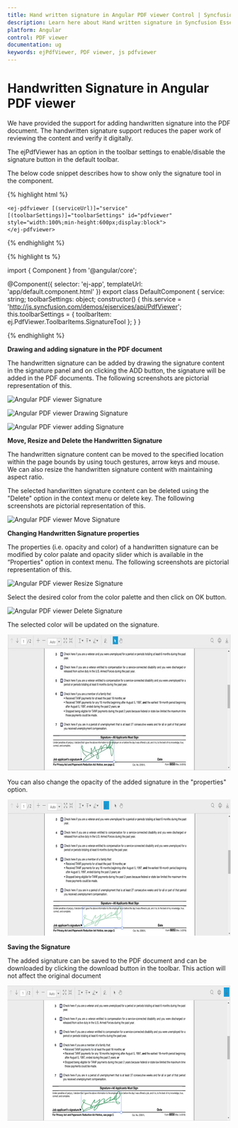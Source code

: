 ```yaml
---
title: Hand written signature in Angular PDF viewer Control | Syncfusion
description: Learn here about Hand written signature in Syncfusion Essential Angular PDF viewer Control, its elements, and more.
platform: Angular
control: PDF viewer
documentation: ug
keywords: ejPdfViewer, PDF viewer, js pdfviewer
---
```


# Handwritten Signature in Angular PDF viewer

We have provided the support for adding handwritten signature into the PDF document. The handwritten signature support reduces the paper work of reviewing the content and verify it digitally. 

The ejPdfViewer has an option in the toolbar settings to enable/disable the signature button in the default toolbar. 

The below code snippet describes how to show only the signature tool in the component.

{% highlight html %}

    <ej-pdfviewer [(serviceUrl)]="service" [(toolbarSettings)]="toolbarSettings" id="pdfviewer" style="width:100%;min-height:600px;display:block">
    </ej-pdfviewer>

{% endhighlight %}

{% highlight ts %}

import { Component } from '@angular/core';

@Component({
    selector: 'ej-app',
    templateUrl: 'app/default.component.html'
})
export class DefaultComponent {
    service: string;
    toolbarSettings: object;
    constructor() {
        this.service = 'http://js.syncfusion.com/demos/ejservices/api/PdfViewer';
        this.toolbarSettings = { toolbarItem: ej.PdfViewer.ToolbarItems.SignatureTool };
    }
}
    
{% endhighlight %}

**Drawing and adding signature in the PDF document**

The handwritten signature can be added by drawing the signature content in the signature panel and on clicking the ADD button, the signature will be added in the PDF documents. The following screenshots are pictorial representation of this.

![Angular PDF viewer Signature](Signature_images/angular-pdfviewer-Signature_img1.png)

![Angular PDF viewer Drawing Signature](Signature_images/angular-pdfviewer-Signature_img2.png)

![Angular PDF viewer adding Signature](Signature_images/angular-pdfviewer-Signature_img3.png)

**Move, Resize and Delete the Handwritten Signature**

The handwritten signature content can be moved to the specified location within the page bounds by using touch gestures, arrow keys and mouse. We can also resize the handwritten signature content with maintaining aspect ratio. 

The selected handwritten signature content can be deleted using the "Delete" option in the context menu or delete key. The following screenshots are pictorial representation of this.

![Angular PDF viewer Move Signature](Signature_images/angular-pdfviewer-Signature_img4.png)            

**Changing Handwritten Signature properties**

The properties (i.e. opacity and color) of a handwritten signature can be modified by color palate and opacity slider which is available in the “Properties" option in context menu. The following screenshots are pictorial representation of this. 

![Angular PDF viewer Resize Signature](Signature_images/angular-pdfviewer-Signature_img5.png)      

Select the desired color from the color palette and then click on OK button.

![Angular PDF viewer Delete Signature](Signature_images/angular-pdfviewer-Signature_img6.png)  

The selected color will be updated on the signature.

![Angular PDF viewer Color Signature](Signature_images/angular-pdfviewer-colorsignature.png)  

You can also change the opacity of the added signature in the "properties" option.

![ng PDF viewer Capacity Signature](Signature_images/angular-pdfviewer-capacity-signature.png)  

**Saving the Signature**

The added signature can be saved to the PDF document and can be downloaded by clicking the download button in the toolbar. This action will not affect the original document

![Angular PDF viewer Saving the Signature](Signature_images/angular-pdfviewer-savesignature.png) 

